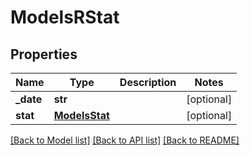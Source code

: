 # ModelsRStat

## Properties
Name | Type | Description | Notes
------------ | ------------- | ------------- | -------------
**_date** | **str** |  | [optional] 
**stat** | [**ModelsStat**](ModelsStat.md) |  | [optional] 

[[Back to Model list]](../README.md#documentation-for-models) [[Back to API list]](../README.md#documentation-for-api-endpoints) [[Back to README]](../README.md)


